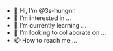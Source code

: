 - 👋 Hi, I’m @3s-hungnn
- 👀 I’m interested in ...
- 🌱 I’m currently learning ...
- 💞️ I’m looking to collaborate on ...
- 📫 How to reach me ...

<!---
3s-hungnn/3s-hungnn is a ✨ special ✨ repository because its `README.md` (this file) appears on your GitHub profile.
You can click the Preview link to take a look at your changes.
--->

